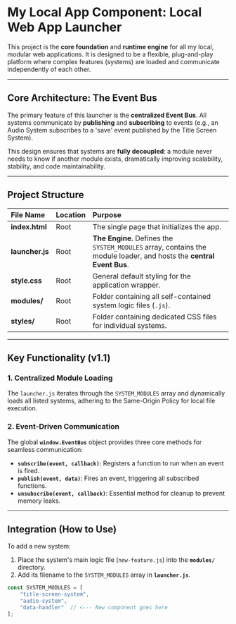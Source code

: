# My Local App Component: Local Web App Launcher

This project is the **core foundation** and **runtime engine** for all my local, modular web applications. It is designed to be a flexible, plug-and-play platform where complex features (systems) are loaded and communicate independently of each other.

---

## Core Architecture: The Event Bus

The primary feature of this launcher is the **centralized Event Bus**. All systems communicate by **publishing** and **subscribing** to events (e.g., an Audio System subscribes to a 'save' event published by the Title Screen System).

This design ensures that systems are **fully decoupled**: a module never needs to know if another module exists, dramatically improving scalability, stability, and code maintainability.

---

## Project Structure

| File Name | Location | Purpose |
| :--- | :--- | :--- |
| **index.html** | Root | The single page that initializes the app. |
| **launcher.js** | Root | **The Engine.** Defines the `SYSTEM_MODULES` array, contains the module loader, and hosts the **central Event Bus**. |
| **style.css** | Root | General default styling for the application wrapper. |
| **modules/** | Root | Folder containing all self-contained system logic files (`.js`). |
| **styles/** | Root | Folder containing dedicated CSS files for individual systems. |

---

## Key Functionality (v1.1)

### 1. Centralized Module Loading
The `launcher.js` iterates through the `SYSTEM_MODULES` array and dynamically loads all listed systems, adhering to the Same-Origin Policy for local file execution.

### 2. Event-Driven Communication
The global **`window.EventBus`** object provides three core methods for seamless communication:
* **`subscribe(event, callback)`**: Registers a function to run when an event is fired.
* **`publish(event, data)`**: Fires an event, triggering all subscribed functions.
* **`unsubscribe(event, callback)`**: Essential method for cleanup to prevent memory leaks.

---

## Integration (How to Use)

To add a new system:

1.  Place the system's main logic file (`new-feature.js`) into the **`modules/`** directory.
2.  Add its filename to the `SYSTEM_MODULES` array in **`launcher.js`**.

```javascript
const SYSTEM_MODULES = [
    "title-screen-system",
    "audio-system",
    "data-handler"  // <--- New component goes here
];
